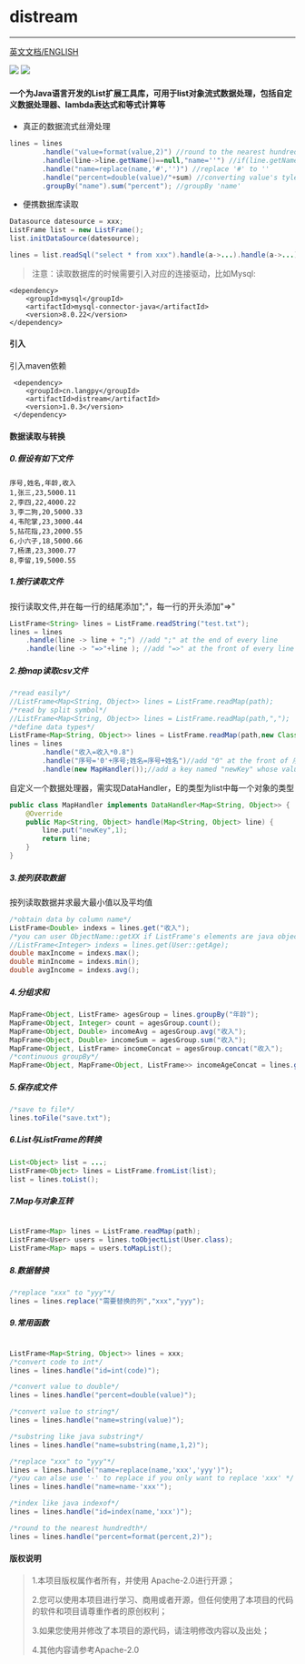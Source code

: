 # distream

---

[英文文档/ENGLISH](README-EN.md)

<div >
    <img src='https://shields.io/badge/version-1.0.3-green.svg'>
    <img src='https://shields.io/badge/author-Chang Zhang-dbab09.svg'>
    <h4>一个为Java语言开发的List扩展工具库，可用于list对象流式数据处理，包括自定义数据处理器、lambda表达式和等式计算等</h4>
</div>

* 真正的数据流式丝滑处理

```java
lines = lines
        .handle("value=format(value,2)") //round to the nearest hundredth
        .handle(line->line.getName()==null,"name=''") //if(line.getName()==null){line.setName('');}
        .handle("name=replace(name,'#','')") //replace '#' to ''
        .handle("percent=double(value)/"+sum) //converting value's tyle to double and computing percent
        .groupBy("name").sum("percent"); //groupBy 'name'
```

* 便携数据库读取


```java
Datasource datesource = xxx;
ListFrame list = new ListFrame();
list.initDataSource(datesource);

lines = list.readSql("select * from xxx").handle(a->...).handle(a->...)...;
```

> 注意：读取数据库的时候需要引入对应的连接驱动，比如Mysql:

```
<dependency>
    <groupId>mysql</groupId>
    <artifactId>mysql-connector-java</artifactId>
    <version>8.0.22</version>
</dependency>
```

#### 引入

引入maven依赖

```
 <dependency>
    <groupId>cn.langpy</groupId>
    <artifactId>distream</artifactId>
    <version>1.0.3</version>
 </dependency>
```


#### 数据读取与转换

##### 0.假设有如下文件

```
序号,姓名,年龄,收入
1,张三,23,5000.11
2,李四,22,4000.22
3,李二狗,20,5000.33
4,韦陀掌,23,3000.44
5,拈花指,23,2000.55
6,小六子,18,5000.66
7,杨潇,23,3000.77
8,李留,19,5000.55

```

##### 1.按行读取文件

按行读取文件,并在每一行的结尾添加";"，每一行的开头添加"=>"

```java
ListFrame<String> lines = ListFrame.readString("test.txt");
lines = lines
    .handle(line -> line + ";") //add ";" at the end of every line
    .handle(line -> "=>"+line ); //add "=>" at the front of every line
```

##### 2.按map读取csv文件

```java
/*read easily*/
//ListFrame<Map<String, Object>> lines = ListFrame.readMap(path);
/*read by split symbol*/
//ListFrame<Map<String, Object>> lines = ListFrame.readMap(path,",");
/*define data types*/
ListFrame<Map<String, Object>> lines = ListFrame.readMap(path,new Class[]{Integer.class,String.class,Integer.class,Double.class});
lines = lines
        .handle("收入=收入*0.8")
        .handle("序号='0'+序号;姓名=序号+姓名")//add "0" at the front of 序号;rename 姓名 by 序号+姓名
        .handle(new MapHandler());//add a key named "newKey" whose value is 1  ;MapHandler can be seen as follows
```


自定义一个数据处理器，需实现DataHandler<E>，E的类型为list中每一个对象的类型

```java
public class MapHandler implements DataHandler<Map<String, Object>> {
    @Override
    public Map<String, Object> handle(Map<String, Object> line) {
        line.put("newKey",1);
        return line;
    }
}
```

##### 3.按列获取数据

按列读取数据并求最大最小值以及平均值

```java
/*obtain data by column name*/
ListFrame<Double> indexs = lines.get("收入");
/*you can user ObjectName::getXX if ListFrame's elements are java objects*/
//ListFrame<Integer> indexs = lines.get(User::getAge);
double maxIncome = indexs.max();
double minIncome = indexs.min();
double avgIncome = indexs.avg();
```

##### 4.分组求和

```java
MapFrame<Object, ListFrame> agesGroup = lines.groupBy("年龄");
MapFrame<Object, Integer> count = agesGroup.count();
MapFrame<Object, Double> incomeAvg = agesGroup.avg("收入");
MapFrame<Object, Double> incomeSum = agesGroup.sum("收入");
MapFrame<Object, ListFrame> incomeConcat = agesGroup.concat("收入");
/*continuous groupBy*/
MapFrame<Object, MapFrame<Object, ListFrame>> incomeAgeConcat = lines.groupBy("收入").groupBy("年龄");
```

##### 5.保存成文件

```java
/*save to file*/
lines.toFile("save.txt");
```


##### 6.List与ListFrame的转换

```java
List<Object> list = ...;
ListFrame<Object> lines = ListFrame.fromList(list);
list = lines.toList();
```

##### 7.Map与对象互转

```java

ListFrame<Map> lines = ListFrame.readMap(path);
ListFrame<User> users = lines.toObjectList(User.class);
ListFrame<Map> maps = users.toMapList();
```

##### 8.数据替换

```java
/*replace "xxx" to "yyy"*/
lines = lines.replace("需要替换的列","xxx","yyy");
```

##### 9.常用函数

```java

ListFrame<Map<String, Object>> lines = xxx;
/*convert code to int*/
lines = lines.handle("id=int(code)");

/*convert value to double*/
lines = lines.handle("percent=double(value)");

/*convert value to string*/
lines = lines.handle("name=string(value)");

/*substring like java substring*/
lines = lines.handle("name=substring(name,1,2)");

/*replace "xxx" to "yyy"*/
lines = lines.handle("name=replace(name,'xxx','yyy')");
/*you can alse use '-' to replace if you only want to replace 'xxx' */
lines = lines.handle("name=name-'xxx'");

/*index like java indexof*/
lines = lines.handle("id=index(name,'xxx')");

/*round to the nearest hundredth*/
lines = lines.handle("percent=format(percent,2)");
```


#### 版权说明

> 1.本项目版权属作者所有，并使用 Apache-2.0进行开源；
>
> 2.您可以使用本项目进行学习、商用或者开源，但任何使用了本项目的代码的软件和项目请尊重作者的原创权利；
>
> 3.如果您使用并修改了本项目的源代码，请注明修改内容以及出处；
>
> 4.其他内容请参考Apache-2.0